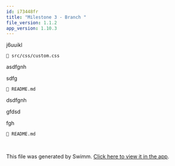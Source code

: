```yaml
---
id: i73448fr
title: "Milestone 3 - Branch "
file_version: 1.1.2
app_version: 1.10.3
---
```


j6uuikl

`📄 src/css/custom.css`

asdfgnh

sdfg

`📄 README.md`

dsdfgnh

gfdsd

fgh

`📄 README.md`

<br/>

This file was generated by Swimm. [Click here to view it in the app](http://localhost:5000/repos/Z2l0aHViJTNBJTNBTm9hUmVwbyUzQSUzQU5vYW96ZXI=/docs/i73448fr).
